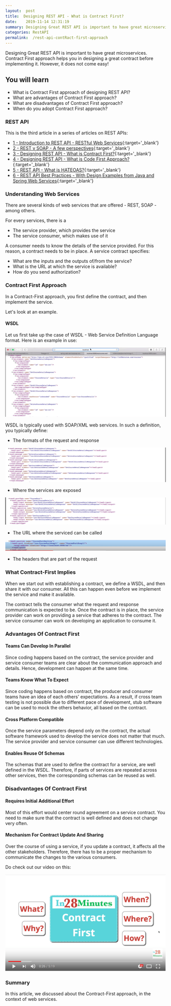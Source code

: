 ```yaml
---
layout:  post
title:  Designing REST API - What is Contract First?
date:    2019-11-14 12:31:19
summary: Designing Great REST API is important to have great microservices. Contract First approach helps you in designing a great contract before implementing it. However, it does not come easy!
categories: RestAPI
permalink:  /rest-api-contRact-first-approach
---
```


Designing Great REST API is important to have great microservices. Contract First approach helps you in designing a great contract before implementing it. However, it does not come easy!
 
## You will learn
- What is Contract First approach of designing REST API?
- What are advantages of Contract First approach?
- What are disadvantages of Contract First approach?
- When do you adopt Contract First approach?

### REST API

This is the third article in a series of articles on REST APIs:

- [1 - Introduction to REST API - RESTful Web Services](/introduction-to-rest-api){:target='_blank'}
- [2 - REST v SOAP - A few perspectives](/rest-vs-soap-web-services){:target='_blank'}
- [3 - Designing REST API - What is Contract First?](/rest-api-contRact-first-approach){:target='_blank'}
- [4 - Designing REST API - What is Code First Approach?](/rest-api-code-first-approach){:target='_blank'}
- [5 - REST API - What is HATEOAS?](/rest-api-what-is-hateoas){:target='_blank'}
- [6 - REST API Best Practices - With Design Examples from Java and Spring Web Services](/rest-api-best-practices-with-java-and-spring){:target='_blank'}



### Understanding Web Services

There are several kinds of web services that are offered - REST, SOAP - among others. 

For every services, there is a
* The service provider, which provides the service
* The service consumer, which makes use of it

A consumer needs to know the details of the service provided. For this reason, a contract needs to be in place. A service contract specifies:
* What are the inputs and the outputs of/from the service?
* What is the URL at which the service is available?
* How do you send authorization?


### Contract First Approach

In a Contract-First approach, you first define the contract, and then implement the service. 

Let's look at an example.

#### WSDL

Let us first take up the case of WSDL - Web Service Definition Language format. Here is an example in use:

![image info](/images/Capture-018-02.png)

WSDL is typically used with SOAP/XML web services. In such a definition, you typically define:

* The formats of the request and response

![image info](/images/Capture-018-03.png)

* Where the services are exposed

![image info](/images/Capture-018-04.png)

* The URL where the serviced can be called

![image info](/images/Capture-018-05.png)

* The headers that are part of the request

### What Contract-First Implies

When we start out with establishing a contract, we define a WSDL, and then share it with our consumer. All this can happen even before we implement the service and make it available. 

The contract tells the consumer what the request and response communication is expected to be. Once the contract is in place, the service provider can work on providing a service that adheres to the contract. The service consumer can work on developing an application to consume it.

### Advantages Of Contract First

#### Teams Can Develop In Parallel

Since coding happens based on the contract, the service provider and service consumer teams are clear about the communication approach and details. Hence, development can happen at the same time.

#### Teams Know What To Expect

Since coding happens based on contract, the producer and consumer teams have an idea of each others' expectations. As a result, if cross team testing is not possible due to different pace of development, stub software can be used to mock the others behavior, all based on the contract.

#### Cross Platform Compatible

Once the service parameters depend only on the contract, the actual software framework used to develop the service does not matter that much. The service provider and service consumer can use different technologies.  

#### Enables Reuse Of Schemas

The schemas that are used to define the contract for a service, are well defined in the WSDL. Therefore, if parts of services are repeated across other services, then the corresponding schemas can be reused as well.

### Disadvantages Of Contract First

#### Requires Initial Additional Effort

Most of this effort would center round agreement on a service contract. You need to make sure that the contract is well defined and does not change very often. 

#### Mechanism For Contract Update And Sharing

Over the course of using a service, if you update a contract, it affects all the other stakeholders. Therefore, there has to be a proper mechanism to communicate the changes to the various consumers. 


Do check out our video on this:

[![image info](/images/Capture-018-01.png)](https://www.youtube.com/watch?v=SKEuvFyBYdE)

### Summary

In this article, we discussed about the Contract-First approach, in the context of web services.

